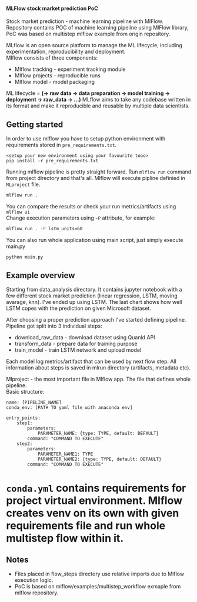 #### MLFlow stock market prediction PoC 

Stock market prediction - machine learning pipeline with MlFlow.  
Repository contains POC of machine learning pipeline using MlFlow library, PoC was based on multistep mlflow example from origin repository.  

MLflow is an open source platform to manage the ML lifecycle, including experimentation, reproducibility and deployment.  
Mlflow consists of three components:
* Mlflow tracking - experiment tracking module
* Mlflow projects - reproducible runs
* Mlflow model - model packaging  

ML lifecycle = **(-> raw data -> data preparation -> model training -> deployment -> raw_data -> ...)**
MLflow aims to take any codebase written in its format and make it reproducible and reusable by multiple data scientists.  


Getting started 
----
In order to use mlflow you have to setup python environment with requirements stored in `pre_requirements.txt`.  
```
<setup your new environment using your favourite tooo>
pip install -r pre_requirements.txt
```
Running mlflow pipeline is pretty straight forward. Run `mlflow run` command from project directory and that's all.
Mlflow will execute pipline definied in `MLproject` file.

```bash
mlflow run .
```
You can compare the results or check your run metrics/artifacts using `mlflow ui`  
Change execution parameters using `-P` attribute, for example:

```bash
mlflow run . -P lstm_units=60
```
You can also run whole application using main script, just simply execute main.py
```bash
python main.py
```
Example overview
----
Starting from data_analysis directory. It contains jupyter notebook with a few different stock market prediction (linear regression, LSTM, moving avarage, knn).
I've ended up using LSTM. The last chart shows how well LSTM copes with the prediction on given Microsoft dataset.  

After choosing a proper prediction approach I've started defining pipeline.
Pipeline got split into 3 individual steps:
* download_raw_data - download dataset using Quanld API
* transform_data - prepare data for training purpose
* train_model - train LSTM network and upload model

Each model log metrics/artifact that can be used by next flow step. All information about steps is saved in mlrun directory (artifacts, metadata etc).

Mlproject - the most important file in Mlflow app. The file that defines whole pipeline.  
Basic structure:
```text
name: [PIPELINE_NAME]
conda_env: [PATH TO yaml file with anaconda env]

entry_points:
    step1:
        parameters:
            PARAMETER_NAME: {type: TYPE, default: DEFAULT}
        command: "COMMAND TO EXECUTE"
    step2:
        parameters:
            PARAMETER_NAME1: TYPE
            PARAMETER_NAME2: {type: TYPE, default: DEFAULT}
        command: "COMMAND TO EXECUTE"

```

# `conda.yml` contains requirements for project virtual environment. Mlflow creates venv on its own with given requirements file and run whole multistep flow within it.
 

Notes
----

* Files placed in flow_steps directory use relative imports due to Mlflow execution logic.
* PoC is based on mlflow/examples/multistep_workflow exmaple from mlflow repository.
